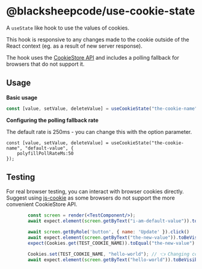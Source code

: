 # @blacksheepcode/use-cookie-state


A `useState` like hook to use the values of cookies. 

This hook is responsive to any changes made to the cookie outside of the React context (eg. as a result of new server response). 

The hook uses the [CookieStore API](https://developer.mozilla.org/en-US/docs/Web/API/CookieStore) and includes a polling fallback for browsers that do not support it. 

## Usage 

**Basic usage**

```js
const [value, setValue, deleteValue] = useCookieState("the-cookie-name", "default-value"); 
```


**Configuring the polling fallback rate**

The default rate is 250ms - you can change this with the option parameter.

```
const [value, setValue, deleteValue] = useCookieState("the-cookie-name", "default-value", {
    polyfillPollRateMs:50
}); 

```


## Testing 

For real browser testing, you can interact with browser cookies directly.  Suggest using [js-cookie](https://www.npmjs.com/package/js-cookie/v/2.2.1) as some browsers do not support the more convenient CookieStore API. 


```jsx
		const screen = render(<TestComponent/>); 
		await expect.element(screen.getByText("i-am-default-value")).toBeVisible();

		await screen.getByRole('button', { name: 'Update' }).click()
		await expect.element(screen.getByText("the-new-value")).toBeVisible();
		expect(Cookies.get(TEST_COOKIE_NAME)).toEqual("the-new-value") // 👈 Assertions on cookie state

		Cookies.set(TEST_COOKIE_NAME, "hello-world"); // 👈 Changing cookie state
		await expect.element(screen.getByText("hello-world")).toBeVisible(); // 👈 Assertions on page state based on cookie state
```

